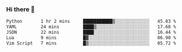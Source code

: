 ### Hi there 👋

<!--
**gustavkrist/gustavkrist** is a ✨ _special_ ✨ repository because its `README.md` (this file) appears on your GitHub profile.

Here are some ideas to get you started:

- 🔭 I’m currently working on ...
- 🌱 I’m currently learning ...
- 👯 I’m looking to collaborate on ...
- 🤔 I’m looking for help with ...
- 💬 Ask me about ...
- 📫 How to reach me: ...
- 😄 Pronouns: ...
- ⚡ Fun fact: ...
-->

<!--START_SECTION:waka-->

```txt
Python       1 hr 2 mins     ███████████▒░░░░░░░░░░░░░   45.83 %
YAML         24 mins         ████▒░░░░░░░░░░░░░░░░░░░░   17.68 %
JSON         22 mins         ████░░░░░░░░░░░░░░░░░░░░░   16.44 %
Lua          9 mins          █▓░░░░░░░░░░░░░░░░░░░░░░░   06.90 %
Vim Script   7 mins          █▒░░░░░░░░░░░░░░░░░░░░░░░   05.72 %
```

<!--END_SECTION:waka-->
